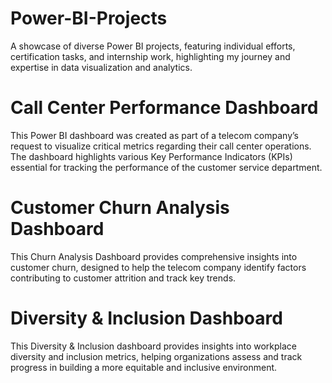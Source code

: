 # Power-BI-Projects
A showcase of diverse Power BI projects, featuring individual efforts, certification tasks, and internship work, highlighting my journey and expertise in data visualization and analytics.
# Call Center Performance Dashboard
This Power BI dashboard was created as part of a telecom company’s request to visualize critical metrics regarding their call center operations. The dashboard highlights various Key Performance Indicators (KPIs) essential for tracking the performance of the customer service department.
# Customer Churn Analysis Dashboard
This Churn Analysis Dashboard provides comprehensive insights into customer churn, designed to help the telecom company identify factors contributing to customer attrition and track key trends.
# Diversity & Inclusion Dashboard
This Diversity & Inclusion dashboard provides insights into workplace diversity and inclusion metrics, helping organizations assess and track progress in building a more equitable and inclusive environment.
